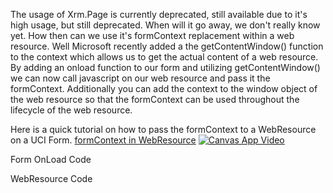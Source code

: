 The usage of Xrm.Page is currently deprecated, still available due to it's high usage, but still deprecated. When will it go away, we don't really know yet. How then can we use it's formContext replacement within a web resource.  Well Microsoft recently added a the getContentWindow() function to the context which allows us to get the actual content of a web resource.  By adding an onload function to our form and utilizing getContentWindow() we can now call javascript on our web resource and pass it the formContext.  Additionally you can add the context to the window object of the web resource so that the formContext can be used throughout the lifecycle of the web resource.

Here is a quick tutorial on how to pass the formContext to a WebResource on a UCI Form.
[formContext in WebResource](https://youtu.be/uWDiMv82iSM)
[![Canvas App Video](https://img.youtube.com/vi/uWDiMv82iSM/sddefault.jpg)](https://youtu.be/uWDiMv82iSM)

Form OnLoad Code
<script src="http://gist-it.appspot.com/https://github.com/rwilson504/Blogger/blob/master/Get-formContext-In-UCI-WebResource/raw_formScriptOnLoad.js"></script>

WebResource Code
<script src="http://gist-it.appspot.com/https://github.com/rwilson504/Blogger/blob/master/Get-formContext-In-UCI-WebResource/raw_getCurrentFormId.html"></script>
